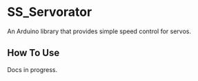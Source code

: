 SS_Servorator
=============

An Arduino library that provides simple speed control for servos.

How To Use
----------

Docs in progress.

 